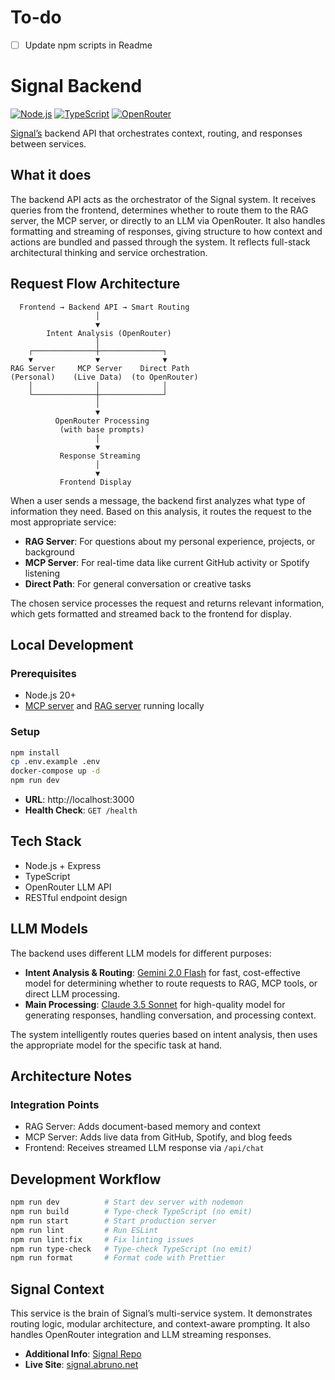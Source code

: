 # To-do

- [ ] Update npm scripts in Readme

# Signal Backend

[![Node.js](https://img.shields.io/badge/Node.js-20+-green.svg)](https://nodejs.org/)
[![TypeScript](https://img.shields.io/badge/TypeScript-5.0+-blue.svg)](https://www.typescriptlang.org/)
[![OpenRouter](https://img.shields.io/badge/OpenRouter-LLM%20API-orange.svg)](https://openrouter.ai/)

[Signal’s](https://github.com/anthonybruno/signal) backend API that orchestrates context, routing, and responses between services.

## What it does

The backend API acts as the orchestrator of the Signal system. It receives queries from the frontend, determines whether to route them to the RAG server, the MCP server, or directly to an LLM via OpenRouter. It also handles formatting and streaming of responses, giving structure to how context and actions are bundled and passed through the system. It reflects full-stack architectural thinking and service orchestration.

## Request Flow Architecture

```
  Frontend → Backend API → Smart Routing
                   │
                   ▼
        Intent Analysis (OpenRouter)
                   │
    ┌──────────────┼──────────────┐
    ▼              ▼              ▼
RAG Server     MCP Server    Direct Path
(Personal)    (Live Data)  (to OpenRouter)
    │              │              │
    └──────────────┼──────────────┘
                   │
                   ▼
          OpenRouter Processing
           (with base prompts)
                   │
                   ▼
           Response Streaming
                   │
                   ▼
           Frontend Display
```

When a user sends a message, the backend first analyzes what type of information they need. Based on this analysis, it routes the request to the most appropriate service:

- **RAG Server**: For questions about my personal experience, projects, or background
- **MCP Server**: For real-time data like current GitHub activity or Spotify listening
- **Direct Path**: For general conversation or creative tasks

The chosen service processes the request and returns relevant information, which gets formatted and streamed back to the frontend for display.

## Local Development

### Prerequisites

- Node.js 20+
- [MCP server](https://github.com/anthonybruno/signal-mcp) and [RAG server](https://github.com/anthonybruno/signal-rag) running locally

### Setup

```bash
npm install
cp .env.example .env
docker-compose up -d
npm run dev
```

- **URL**: http://localhost:3000
- **Health Check**: `GET /health`

## Tech Stack

- Node.js + Express
- TypeScript
- OpenRouter LLM API
- RESTful endpoint design

## LLM Models

The backend uses different LLM models for different purposes:

- **Intent Analysis & Routing**: [Gemini 2.0 Flash](https://openrouter.ai/google/gemini-2.0-flash-001) for fast, cost-effective model for determining whether to route requests to RAG, MCP tools, or direct LLM processing.
- **Main Processing**: [Claude 3.5 Sonnet](https://openrouter.ai/anthropic/claude-3.5-sonnet) for high-quality model for generating responses, handling conversation, and processing context.

The system intelligently routes queries based on intent analysis, then uses the appropriate model for the specific task at hand.

## Architecture Notes

### Integration Points

- RAG Server: Adds document-based memory and context
- MCP Server: Adds live data from GitHub, Spotify, and blog feeds
- Frontend: Receives streamed LLM response via `/api/chat`

## Development Workflow

```bash
npm run dev          # Start dev server with nodemon
npm run build        # Type-check TypeScript (no emit)
npm run start        # Start production server
npm run lint         # Run ESLint
npm run lint:fix     # Fix linting issues
npm run type-check   # Type-check TypeScript (no emit)
npm run format       # Format code with Prettier
```

## Signal Context

This service is the brain of Signal’s multi-service system. It demonstrates routing logic, modular architecture, and context-aware prompting. It also handles OpenRouter integration and LLM streaming responses.

- **Additional Info**: [Signal Repo](https://github.com/anthonybruno/signal)
- **Live Site**: [signal.abruno.net](https://signal.abruno.net)
